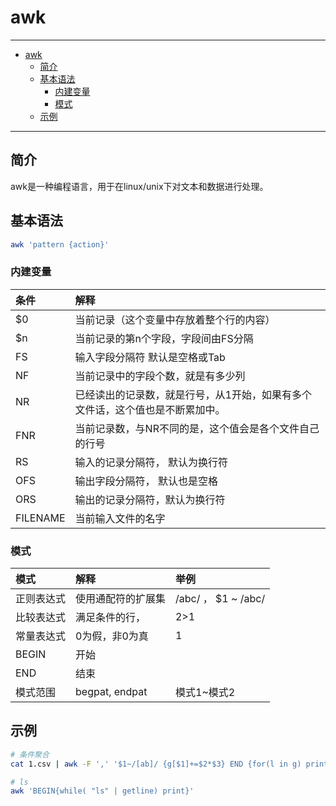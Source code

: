 # awk

------

- [awk](#awk)
  - [简介](#简介)
  - [基本语法](#基本语法)
    - [内建变量](#内建变量)
    - [模式](#模式)
  - [示例](#示例)

------

## 简介

awk是一种编程语言，用于在linux/unix下对文本和数据进行处理。

## 基本语法

``` sh
awk 'pattern {action}'
```

### 内建变量

| 条件     | 解释                                                                          |
| :------- | :---------------------------------------------------------------------------- |
| $0       | 当前记录（这个变量中存放着整个行的内容）                                      |
| $n       | 当前记录的第n个字段，字段间由FS分隔                                           |
| FS       | 输入字段分隔符 默认是空格或Tab                                                |
| NF       | 当前记录中的字段个数，就是有多少列                                            |
| NR       | 已经读出的记录数，就是行号，从1开始，如果有多个文件话，这个值也是不断累加中。 |
| FNR      | 当前记录数，与NR不同的是，这个值会是各个文件自己的行号                        |
| RS       | 输入的记录分隔符， 默认为换行符                                               |
| OFS      | 输出字段分隔符， 默认也是空格                                                 |
| ORS      | 输出的记录分隔符，默认为换行符                                                |
| FILENAME | 当前输入文件的名字                                                            |


### 模式

| 模式       | 解释               | 举例                 |
| :--------- | :----------------- | :------------------- |
| 正则表达式 | 使用通配符的扩展集 | /abc/  ， $1 ~ /abc/ |
| 比较表达式 | 满足条件的行，     | $2>$1                |
| 常量表达式 | 0为假，非0为真     | 1                    |
| BEGIN      | 开始               |                      |
| END        | 结束               |                      |
| 模式范围   | begpat, endpat     | 模式1~模式2          |


## 示例

``` sh
# 条件聚合
cat 1.csv | awk -F ',' '$1~/[ab]/ {g[$1]+=$2*$3} END {for(l in g) printf "%s = %d\n",l,g[l]}'
```

``` sh
# ls
awk 'BEGIN{while( "ls" | getline) print}'
```
